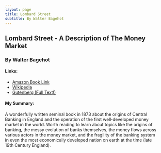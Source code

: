 ```yaml
---
layout: page
title: Lombard Street
subtitle: By Walter Bagehot
---
```


## Lombard Street - A Description of The Money Market
### By Walter Bagehot

#### Links:
- [Amazon Book Link](https://www.amazon.com/Lombard-Street-Description-Money-Market/dp/1481818295/)
- [Wikipedia](https://en.wikipedia.org/wiki/Lombard_Street:_A_Description_of_the_Money_Market)
- [Gutenberg (Full Text!)](http://www.gutenberg.org/ebooks/4359)

#### My Summary:
A wonderfully written seminal book in 1873 about the origins of Central Banking in England and the operation of the first well-developed money market in the world. Worth reading to learn about topics like the origins of banking, the messy evolution of banks themselves, the money flows across various actors in the money market, and the fragility of the banking system in even the most economically developed nation on earth at the time (late 19th Century England).

